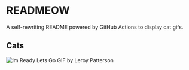 # READMEOW

A self-rewriting README powered by GitHub Actions to display cat gifs.

## Cats

![Im Ready Lets Go GIF by Leroy Patterson](https://media4.giphy.com/media/CjmvTCZf2U3p09Cn0h/200.gif?cid=9acd02dats41bmz7xuae840x621pmtxdoqxzw5qqmbfvse1f&ep=v1_gifs_search&rid=200.gif&ct=g)
